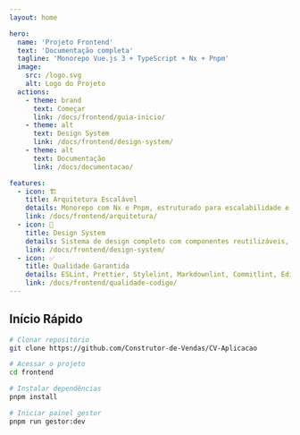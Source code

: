 ```yaml
---
layout: home

hero:
  name: 'Projeto Frontend'
  text: 'Documentação completa'
  tagline: 'Monorepo Vue.js 3 + TypeScript + Nx + Pnpm'
  image:
    src: /logo.svg
    alt: Logo do Projeto
  actions:
    - theme: brand
      text: Começar
      link: /docs/frontend/guia-inicio/
    - theme: alt
      text: Design System
      link: /docs/frontend/design-system/
    - theme: alt
      text: Documentação
      link: /docs/documentacao/

features:
  - icon: 🏗️
    title: Arquitetura Escalável
    details: Monorepo com Nx e Pnpm, estruturado para escalabilidade e manutenibilidade.
    link: /docs/frontend/arquitetura/
  - icon: 🎨
    title: Design System
    details: Sistema de design completo com componentes reutilizáveis, tokens e padrões visuais.
    link: /docs/frontend/design-system/
  - icon: ✅
    title: Qualidade Garantida
    details: ESLint, Prettier, Stylelint, Markdownlint, Commitlint, EditorConfig e testes automatizados.
    link: /docs/frontend/qualidade-codigo/
---
```


## Início Rápido

```bash [pnpm]
# Clonar repositório
git clone https://github.com/Construtor-de-Vendas/CV-Aplicacao

# Acessar o projeto
cd frontend

# Instalar dependências
pnpm install

# Iniciar painel gestor
pnpm run gestor:dev

```
